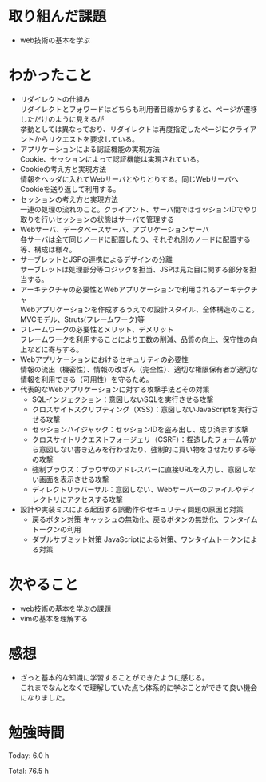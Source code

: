 # 取り組んだ課題
- web技術の基本を学ぶ

# わかったこと
- リダイレクトの仕組み  
リダイレクトとフォワードはどちらも利用者目線からすると、ページが遷移しただけのように見えるが  
挙動としては異なっており、リダイレクトは再度指定したページにクライアントからリクエストを要求している。
- アプリケーションによる認証機能の実現方法  
Cookie、セッションによって認証機能は実現されている。
- Cookieの考え方と実現方法  
情報をヘッダに入れてWebサーバとやりとりする。同じWebサーバへCookieを送り返して利用する。
- セッションの考え方と実現方法  
一連の処理の流れのこと。クライアント、サーバ間ではセッションIDでやり取りを行いセッションの状態はサーバで管理する
- Webサーバ、データベースサーバ、アプリケーションサーバ  
各サーバは全て同じノードに配置したり、それぞれ別のノードに配置する等、構成は様々。
- サーブレットとJSPの連携によるデザインの分離  
サーブレットは処理部分等ロジックを担当、JSPは見た目に関する部分を担当する。
- アーキテクチャの必要性とWebアプリケーションで利用されるアーキテクチャ  
Webアプリケーションを作成するうえでの設計スタイル、全体構造のこと。MVCモデル、Struts(フレームワーク)等
- フレームワークの必要性とメリット、デメリット  
フレームワークを利用することにより工数の削減、品質の向上、保守性の向上などに寄与する。
- Webアプリケーションにおけるセキュリティの必要性  
情報の流出（機密性）、情報の改ざん（完全性）、適切な権限保有者が適切な情報を利用できる（可用性）を守るため。
- 代表的なWebアプリケーションに対する攻撃手法とその対策  
  - SQLインジェクション：意図しないSQLを実行させる攻撃
  - クロスサイトスクリプティング（XSS）：意図しないJavaScriptを実行させる攻撃
  - セッションハイジャック：セッションIDを盗み出し、成り済ます攻撃
  - クロスサイトリクエストフォージェリ（CSRF）：捏造したフォーム等から意図しない書き込みを行わせたり、強制的に買い物をさせたりする等の攻撃
  - 強制ブラウズ：ブラウザのアドレスバーに直接URLを入力し、意図しない画面を表示させる攻撃
  - ディレクトリラバーサル：意図しない、Webサーバーのファイルやディレクトリにアクセスする攻撃
- 設計や実装ミスによる起因する誤動作やセキュリティ問題の原因と対策
  - 戻るボタン対策
  キャッシュの無効化、戻るボタンの無効化、ワンタイムトークンの利用
  - ダブルサブミット対策
  JavaScriptによる対策、ワンタイムトークンによる対策
  
# 次やること
- web技術の基本を学ぶの課題
- vimの基本を理解する

# 感想
- ざっと基本的な知識に学習することができたように感じる。  
これまでなんとなくで理解していた点も体系的に学ぶことができて良い機会になりました。

# 勉強時間
Today: 6.0 h

Total: 76.5 h
